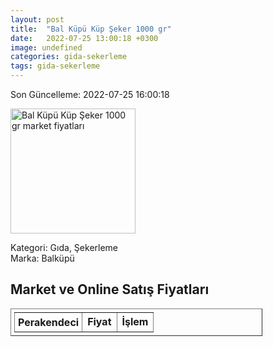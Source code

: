 ```yaml
---
layout: post
title:  "Bal Küpü Küp Şeker 1000 gr"
date:   2022-07-25 13:00:18 +0300
image: undefined
categories: gida-sekerleme
tags: gida-sekerleme
---
```


Son Güncelleme: 2022-07-25 16:00:18

<img src="undefined" width="200" alt="Bal Küpü Küp Şeker 1000 gr market fiyatları" />

Kategori: Gıda, Şekerleme
<br />
Marka: Balküpü

<h2>Market ve Online Satış Fiyatları</h2>

<table border="1" style="padding: 5px;width:80%;">
  <tr>
    <td style="padding: 5px;"><strong>Perakendeci</strong></td>
    <td><strong>Fiyat</strong></td>
    <td><strong>İşlem</strong></td>
  </tr>
  
</table>

